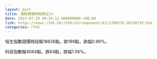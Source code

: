 ```yaml
---
layout: post
title: 港股競價時段跌近1%
date: 2023-07-19 09:24:12.000000000 +08:00
link: https://news.rthk.hk/rthk/ch/component/k2/1709578-20230719.htm
categories: rthk
---
```


恒生指數競價時段報18826點，跌189點，跌幅0.99%。

科技指數報4064點，跌64點，跌幅1.56%。
